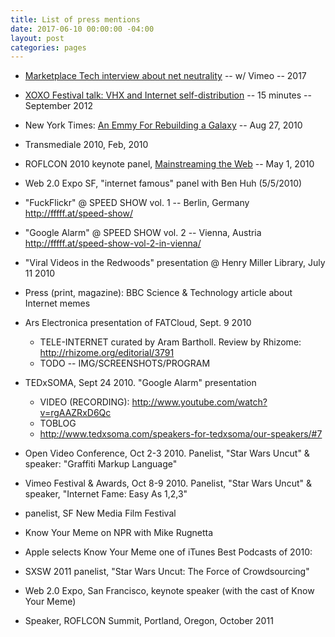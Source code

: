 ```yaml
---
title: List of press mentions
date: 2017-06-10 00:00:00 -04:00
layout: post
categories: pages
---
```


* [Marketplace Tech interview about net neutrality](https://www.marketplace.org/shows/marketplace-tech/07102017-mtech) -- w/ Vimeo -- 2017

* [XOXO Festival talk: VHX and Internet self-distribution](https://www.youtube.com/watch?v=rdSEbkdxvbg) -- 15 minutes -- September 2012

* New York Times: [An Emmy For Rebuilding a Galaxy](https://www.nytimes.com/2010/08/28/arts/television/28uncut.html) -- Aug 27, 2010

* Transmediale 2010, Feb, 2010

* ROFLCON 2010 keynote panel, [Mainstreaming the Web](http://roflcon.org/2010/05/24/mainstreaming-the-web-complete-video/) -- May 1, 2010

* Web 2.0 Expo SF, "internet famous" panel with Ben Huh (5/5/2010)

* "FuckFlickr" @ SPEED SHOW vol. 1 -- Berlin, Germany http://fffff.at/speed-show/

* "Google Alarm" @ SPEED SHOW vol. 2 -- Vienna, Austria http://fffff.at/speed-show-vol-2-in-vienna/

* "Viral Videos in the Redwoods" presentation @ Henry Miller Library, July 11 2010

* Press (print, magazine): BBC Science & Technology article about Internet memes

* Ars Electronica presentation of FATCloud, Sept. 9 2010
     * TELE-INTERNET curated by Aram Bartholl. Review by Rhizome: http://rhizome.org/editorial/3791
     * TODO -- IMG/SCREENSHOTS/PROGRAM

* TEDxSOMA,  Sept 24 2010. "Google Alarm" presentation
     * VIDEO (RECORDING): http://www.youtube.com/watch?v=rgAAZRxD6Qc
     - TOBLOG
     * http://www.tedxsoma.com/speakers-for-tedxsoma/our-speakers/#7

* Open Video Conference, Oct 2-3 2010. Panelist, "Star Wars Uncut" & speaker: "Graffiti Markup Language"

* Vimeo Festival & Awards, Oct 8-9 2010. Panelist, "Star Wars Uncut" & speaker, "Internet Fame: Easy As 1,2,3"

* panelist, SF New Media Film Festival

* Know Your Meme on NPR with Mike Rugnetta

*  Apple selects Know Your Meme one of iTunes Best Podcasts of 2010:

* SXSW 2011 panelist, "Star Wars Uncut: The Force of Crowdsourcing"

* Web 2.0 Expo, San Francisco, keynote speaker (with the cast of Know Your Meme)

* Speaker, ROFLCON Summit, Portland, Oregon, October 2011

